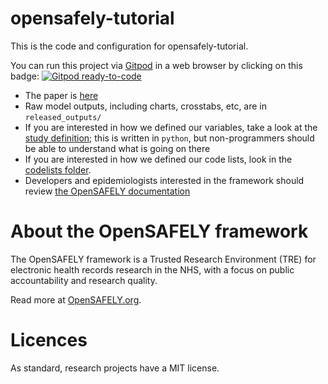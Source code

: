# opensafely-tutorial

This is the code and configuration for opensafely-tutorial.

You can run this project via [Gitpod](https://gitpod.io) in a web browser by clicking on this badge: [![Gitpod ready-to-code](https://img.shields.io/badge/Gitpod-ready--to--code-908a85?logo=gitpod)](https://gitpod.io/#https://github.com/elsie-h/opensafely-tutorial)

* The paper is [here]()
* Raw model outputs, including charts, crosstabs, etc, are in `released_outputs/`
* If you are interested in how we defined our variables, take a look at the [study definition](analysis/study_definition.py); this is written in `python`, but non-programmers should be able to understand what is going on there
* If you are interested in how we defined our code lists, look in the [codelists folder](./codelists/).
* Developers and epidemiologists interested in the framework should review [the OpenSAFELY documentation](https://docs.opensafely.org)

# About the OpenSAFELY framework

The OpenSAFELY framework is a Trusted Research Environment (TRE) for electronic
health records research in the NHS, with a focus on public accountability and
research quality.

Read more at [OpenSAFELY.org](https://opensafely.org).

# Licences
As standard, research projects have a MIT license. 
